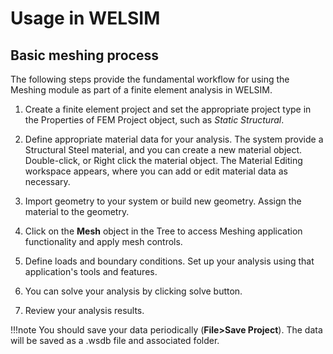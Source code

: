 # Usage in WELSIM

## Basic meshing process

The following steps provide the fundamental workflow for using the Meshing module as part of a finite element analysis in WELSIM. 

1. Create a finite element project and set the appropriate project type in the Properties of FEM Project object, such as *Static Structural*. 

2. Define appropriate material data for your analysis. The system provide a Structural Steel material, and you can create a new material object. Double-click, or Right click the material object. The Material Editing workspace appears, where you can add or edit material data as necessary.

3. Import geometry to your system or build new geometry. Assign the material to the geometry.

4. Click on the **Mesh** object in the Tree to access Meshing application functionality and apply mesh controls. 

5. Define loads and boundary conditions. Set up your analysis using that application's tools and features.

6. You can solve your analysis by clicking solve button.

7. Review your analysis results.

!!!note
    You should save your data periodically (**File>Save Project**). The data will be saved as a .wsdb file and associated folder. 


